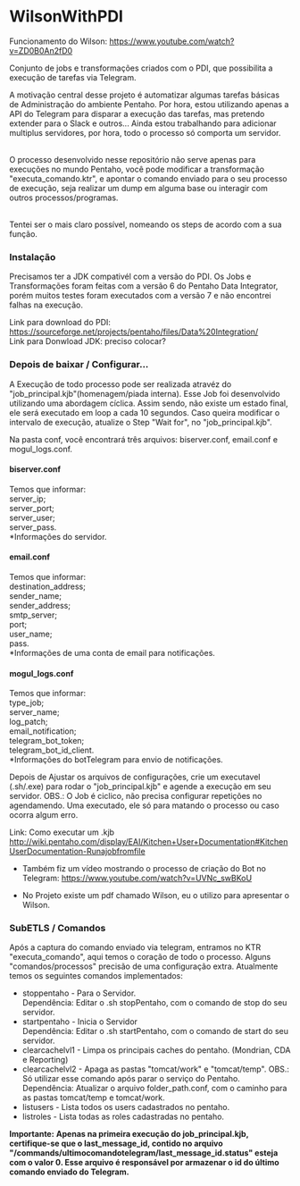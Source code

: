 # WilsonWithPDI

Funcionamento do Wilson: https://www.youtube.com/watch?v=ZD0B0An2fD0

Conjunto de jobs e transformações criados com o PDI, que possibilita a execução de tarefas via Telegram.

A motivação central desse projeto é automatizar algumas tarefas básicas de Administração do ambiente Pentaho.
Por hora, estou utilizando apenas a API do Telegram para disparar a execução das tarefas, mas pretendo extender para o Slack e outros...
Ainda estou trabalhando para adicionar multiplus servidores, por hora, todo o processo só comporta um servidor.

<br />O processo desenvolvido nesse repositório não serve apenas para execuções no mundo Pentaho, você pode modificar a transformação "executa_comando.ktr", e apontar o comando enviado para o seu processo de execução, seja realizar um dump em alguma base ou interagir com outros processos/programas.

<br />Tentei ser o mais claro possível, nomeando os steps de acordo com a sua função.


### Instalação

Precisamos ter a JDK compativél com a versão do PDI.
Os Jobs e Transformações foram feitas com a versão 6 do Pentaho Data Integrator, porém muitos testes foram executados com a versão 7 e não encontrei falhas na execução.

Link para download do PDI: https://sourceforge.net/projects/pentaho/files/Data%20Integration/
<br />Link para Donwload JDK: preciso colocar?

### Depois de baixar / Configurar...

  A Execução de todo processo pode ser realizada atravéz do "job_principal.kjb"(homenagem/piada interna). 
Esse Job foi desenvolvido utilizando uma abordagem cíclica. Assim sendo, não existe um estado final, ele será executado em loop a cada 10 segundos. Caso queira modificar o intervalo de execução, atualize o Step "Wait for", no "job_principal.kjb".

Na pasta conf, você encontrará três arquivos: biserver.conf, email.conf e mogul_logs.conf.

#### biserver.conf
Temos que informar:<br />
server_ip;<br />
server_port;<br />
server_user;<br />
server_pass.<br />
*Informações do servidor. 

#### email.conf
Temos que informar:<br />
destination_address;<br />
sender_name;<br />
sender_address;<br />
smtp_server;<br />
port;<br />
user_name;<br />
pass.<br />
*Informações de uma conta de email para notificações.

#### mogul_logs.conf
Temos que informar:<br />
type_job;<br />
server_name;<br />
log_patch;<br />
email_notification;<br />
telegram_bot_token;<br />
telegram_bot_id_client.<br />
*Informações do botTelegram para envio de notificações.

Depois de Ajustar os arquivos de configurações, crie um executavel (.sh/.exe) para rodar o "job_principal.kjb" e agende a execução em seu servidor. 
OBS.: O Job é ciclico, não precisa configurar repetições no agendamendo. Uma executado, ele só para matando o processo ou caso ocorra algum erro.

Link: Como executar um .kjb http://wiki.pentaho.com/display/EAI/Kitchen+User+Documentation#KitchenUserDocumentation-Runajobfromfile


- Também fiz um vídeo mostrando o processo de criação do Bot no Telegram: https://www.youtube.com/watch?v=UVNc_swBKoU

- No Projeto existe um pdf chamado Wilson, eu o utilizo para apresentar o Wilson.

### SubETLS / Comandos

Após a captura do comando enviado via telegram, entramos no KTR "executa_comando", aqui temos o coração de todo o processo.
Alguns "comandos/processos" precisão de uma configuração extra. 
Atualmente temos os seguintes comandos implementados:

- stoppentaho - Para o Servidor.<br />
Dependência: Editar o .sh stopPentaho, com o comando de stop do seu servidor.<br />
- startpentaho - Inicia o Servidor<br />
Dependência: Editar o .sh startPentaho, com o comando de start do seu servidor.<br />
- clearcachelvl1 - Limpa os principais caches do pentaho. (Mondrian, CDA e Reporting)<br />
- clearcachelvl2 - Apaga as pastas "tomcat/work" e "tomcat/temp". OBS.: Só utilizar esse comando após parar o serviço do Pentaho.<br />
Dependência: Atualizar o arquivo folder_path.conf, com o caminho para as pastas tomcat/temp e tomcat/work.<br />
- listusers - Lista todos os users cadastrados no pentaho.<br />
- listroles - Lista todas as roles cadastradas no pentaho.<br />

**Importante:**
**Apenas na primeira execução do job_principal.kjb, certifique-se que o last_message_id, contido no arquivo "/commands/ultimocomandotelegram/last_message_id.status" esteja com o valor 0. Esse arquivo é responsável por armazenar o id do último comando enviado do Telegram.**
